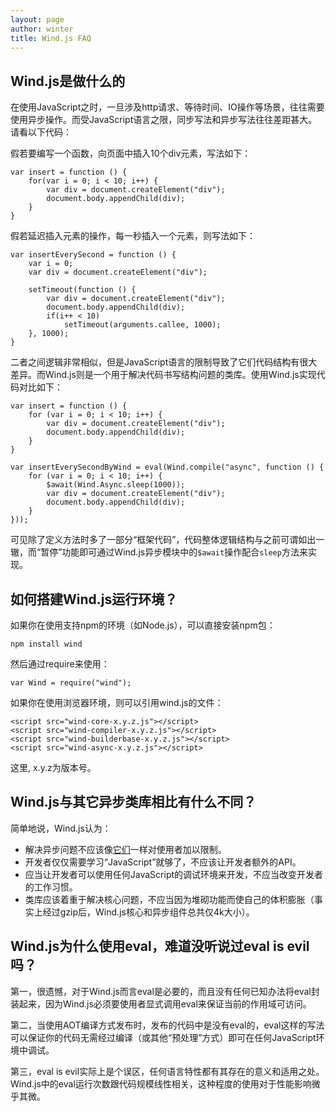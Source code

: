 ```yaml
---
layout: page
author: winter
title: Wind.js FAQ
---
```


## Wind.js是做什么的

在使用JavaScript之时，一旦涉及http请求、等待时间、IO操作等场景，往往需要使用异步操作。而受JavaScript语言之限，同步写法和异步写法往往差距甚大。请看以下代码：

假若要编写一个函数，向页面中插入10个div元素，写法如下：

    var insert = function () {
        for(var i = 0; i < 10; i++) {
            var div = document.createElement("div");
            document.body.appendChild(div);
        }
    }

假若延迟插入元素的操作，每一秒插入一个元素，则写法如下：

    var insertEverySecond = function () {
        var i = 0;
        var div = document.createElement("div");

        setTimeout(function () {
            var div = document.createElement("div");
            document.body.appendChild(div);    
            if(i++ < 10)
                setTimeout(arguments.callee, 1000);
        }, 1000);
    }

二者之间逻辑非常相似，但是JavaScript语言的限制导致了它们代码结构有很大差异。而Wind.js则是一个用于解决代码书写结构问题的类库。使用Wind.js实现代码对比如下：

    var insert = function () {
        for (var i = 0; i < 10; i++) {
            var div = document.createElement("div");
            document.body.appendChild(div);
        }
    }

    var insertEverySecondByWind = eval(Wind.compile("async", function () {
        for (var i = 0; i < 10; i++) {
            $await(Wind.Async.sleep(1000));
            var div = document.createElement("div");
            document.body.appendChild(div);
        }
    }));
    
可见除了定义方法时多了一部分“框架代码”，代码整体逻辑结构与之前可谓如出一辙，而“暂停”功能即可通过Wind.js异步模块中的`$await`操作配合`sleep`方法来实现。

## 如何搭建Wind.js运行环境？

如果你在使用支持npm的环境（如Node.js），可以直接安装npm包：

    npm install wind

然后通过require来使用：

    var Wind = require("wind");

如果你在使用浏览器环境，则可以引用wind.js的文件：

    <script src="wind-core-x.y.z.js"></script>
    <script src="wind-compiler-x.y.z.js"></script>
    <script src="wind-builderbase-x.y.z.js"></script>
    <script src="wind-async-x.y.z.js"></script>

这里, x.y.z为版本号。

## Wind.js与其它异步类库相比有什么不同？

简单地说，Wind.js认为：

* 解决异步问题不应该像[它们](https://github.com/joyent/node/wiki/modules#wiki-async-flow)一样对使用者加以限制。
* 开发者仅仅需要学习“JavaScript”就够了，不应该让开发者额外的API。
* 应当让开发者可以使用任何JavaScript的调试环境来开发，不应当改变开发者的工作习惯。
* 类库应该着重于解决核心问题，不应当因为堆砌功能而使自己的体积膨胀（事实上经过gzip后，Wind.js核心和异步组件总共仅4k大小）。

## Wind.js为什么使用eval，难道没听说过eval is evil吗？

第一，很遗憾，对于Wind.js而言eval是必要的，而且没有任何已知办法将eval封装起来，因为Wind.js必须要使用者显式调用eval来保证当前的作用域可访问。

第二，当使用AOT编译方式发布时，发布的代码中是没有eval的，eval这样的写法可以保证你的代码无需经过编译（或其他“预处理”方式）即可在任何JavaScript环境中调试。

第三，eval is evil实际上是个误区，任何语言特性都有其存在的意义和适用之处。Wind.js中的eval运行次数跟代码规模线性相关，这种程度的使用对于性能影响微乎其微。